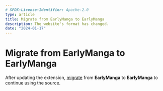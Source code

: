 ```yaml
---
# SPDX-License-Identifier: Apache-2.0
type: article
title: Migrate from EarlyManga to EarlyManga
description: The website's format has changed.
date: "2024-01-17"
---
```


# Migrate from EarlyManga to EarlyManga
After updating the extension, [migrate](https://mihon.app/docs/guides/source-migration) from **EarlyManga**
to **EarlyManga** to continue using the source.

